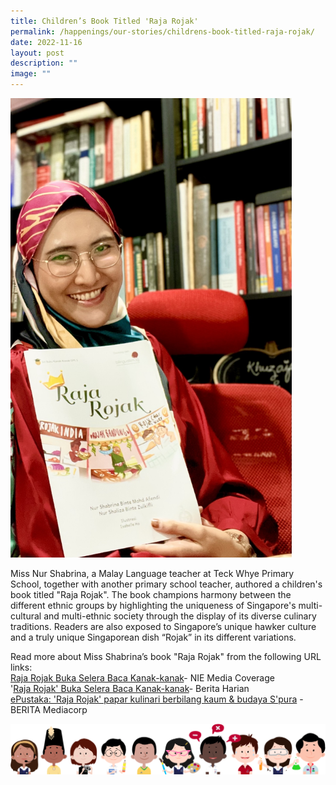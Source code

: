 ```yaml
---
title: Children’s Book Titled 'Raja Rojak'
permalink: /happenings/our-stories/childrens-book-titled-raja-rojak/
date: 2022-11-16
layout: post
description: ""
image: ""
---
```

<img src="/images/IMG_6891.jpg" style="width:450px">


Miss Nur Shabrina, a Malay Language teacher at Teck Whye Primary School, together with another primary school teacher, authored a children's book titled "Raja Rojak". The book champions harmony between the different ethnic groups by highlighting the uniqueness of Singapore's multi-cultural and multi-ethnic society through the display of its diverse culinary traditions. Readers are also exposed to Singapore’s unique hawker culture and a truly unique Singaporean dish “Rojak” in its different variations.

Read more about Miss Shabrina’s book "Raja Rojak" from the following URL links:  
[Raja Rojak Buka Selera Baca Kanak-kanak](https://nie.edu.sg/about-us/news-events/news/news-detail/'raja-rojak'-buka-selera-baca-kanak-kanak)\- NIE Media Coverage  
'[Raja Rojak' Buka Selera Baca Kanak-kanak](https://www.beritaharian.sg/rencana/bahasa-budaya-raja-rojak-buka-selera-baca-kanak-kanak-dah-lanjut-usia-masih-tulis-kisah)\- Berita Harian  
[ePustaka: 'Raja Rojak' papar kulinari berbilang kaum &amp; budaya S'pura](https://berita.mediacorp.sg/nadi-kampus/epustaka-raja-rojak-papar-kulinari-berbilang-kaum-budaya-spura-660476)&nbsp;\- BERITA Mediacorp

![](/images/kids.png)